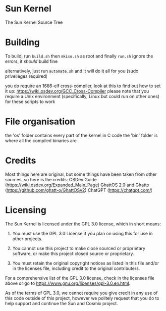 # Sun Kernel
The Sun Kernel Source Tree

# Building
To build, run `build.sh` then `mkiso.sh` as root and finally `run.sh`
ignore the errors, it *should* build fine

alternatively, just run `automate.sh` and it will do it all for you (sudo privelleges required)

you do require an 1686-elf cross-compiler, look at this to find out how to set it up: https://wiki.osdev.org/GCC_Cross-Compiler
please note that you require a Unix environment (specifically, Linux but could run on other ones) for these scripts to work

# File organisation
the 'os' folder contains every part of the kernel in C code
the 'bin' folder is where all the compiled binaries are

# Credits
Most things here are original, but some things have been taken from other sources, so here is the credits:
OSDev Guide (https://wiki.osdev.org/Expanded_Main_Page)
GhattOS 2.0 and Ghatto (https://github.com/ghatt-o/GhattOSv2)
ChatGPT (https://chatgpt.com/)

# Licensing
The Sun Kernel is licensed under the GPL 3.0 license, which in short means:
1. You must use the GPL 3.0 License if you plan on using this for use in other projects.

2. You cannot use this project to make close sourced or proprietary software, or make this project closed source or proprietary.

3. You must retain the original copyright notices as listed in this file and/or in the licenses file, including credit to the original contributers.

For a comprehensive list of the GPL 3.0 license, check in the licenses file above or go to https://www.gnu.org/licenses/gpl-3.0.en.html.

As of the terms of GPL 3.0, we cannot require you give credit in any use of this code outside of this project, however we politely request that you do to help support and continue the Sun and Cosmix project.
